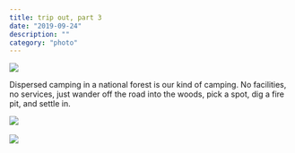 ```yaml
---
title: trip out, part 3
date: "2019-09-24"
description: ""
category: "photo"
---
```


![ ](https://drive.google.com/uc?id=1XxhEMu7I9acrvj5hUr7mDFQE_fbDXOqR)

Dispersed camping in a national forest is our kind of camping. No facilities, no services, just wander off the road into the woods, pick a spot, dig a fire pit, and settle in.

![ ](https://drive.google.com/uc?id=1rUkQZoRUtAg52n8W8LYuFje6FchNtidY)
<br><br>
![ ](https://drive.google.com/uc?id=1vZjajdwpoxe7dLAxWXkHW-w_hJY_rLiV)

